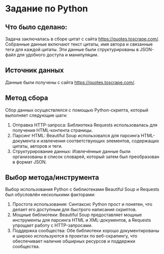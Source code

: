 # Задание по Python
## Что было сделано:
Задача заключалась в сборе цитат с сайта https://quotes.toscrape.com/. Собранные данные включают текст цитаты, имя автора и связанные теги для каждой цитаты. Эти данные были структурированы в JSON-файл для удобного доступа и манипуляции.
## Источник данных
Данные были получены с сайта https://quotes.toscrape.com/.
## Метод сбора
Сбор данных осуществлялся с помощью Python-скрипта, который выполняет следующие шаги:
1. Отправка HTTP-запроса: Библиотека Requests использовалась для получения HTML-контента страницы.
2. Парсинг HTML: Beautiful Soup использовался для парсинга HTML-документа и извлечения соответствующих элементов, содержащих цитаты, авторов и теги.
3. Структурирование данных: Извлечённые данные были организованы в список словарей, который затем был преобразован в формат JSON.
## Выбор метода/инструмента
Выбор использования Python с библиотеками Beautiful Soup и Requests был обусловлён несколькими факторами:
1. Простота использования: Синтаксис Python прост и понятен, что делает его доступным для быстрого написания скриптов.
2. Мощные библиотеки: Beautiful Soup предоставляет мощные инструменты для парсинга HTML и XML-документов, а Requests упрощает работу с HTTP-запросами.
3. Поддержка сообщества: Обе библиотеки хорошо документированы и широко используются в проектах по веб-скрапингу, что обеспечивает наличие обширных ресурсов и поддержки сообщества.
